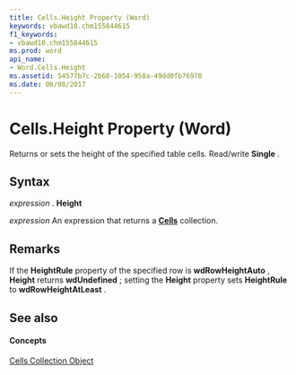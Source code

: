 ```yaml
---
title: Cells.Height Property (Word)
keywords: vbawd10.chm155844615
f1_keywords:
- vbawd10.chm155844615
ms.prod: word
api_name:
- Word.Cells.Height
ms.assetid: 54577b7c-2b68-1054-958a-49dd0fb76978
ms.date: 06/08/2017
---
```



# Cells.Height Property (Word)

Returns or sets the height of the specified table cells. Read/write  **Single** .


## Syntax

 _expression_ . **Height**

 _expression_ An expression that returns a **[Cells](Word.cells.md)** collection.


## Remarks

If the  **HeightRule** property of the specified row is **wdRowHeightAuto** , **Height** returns **wdUndefined** ; setting the **Height** property sets **HeightRule** to **wdRowHeightAtLeast** .


## See also


#### Concepts


[Cells Collection Object](Word.cells.md)

